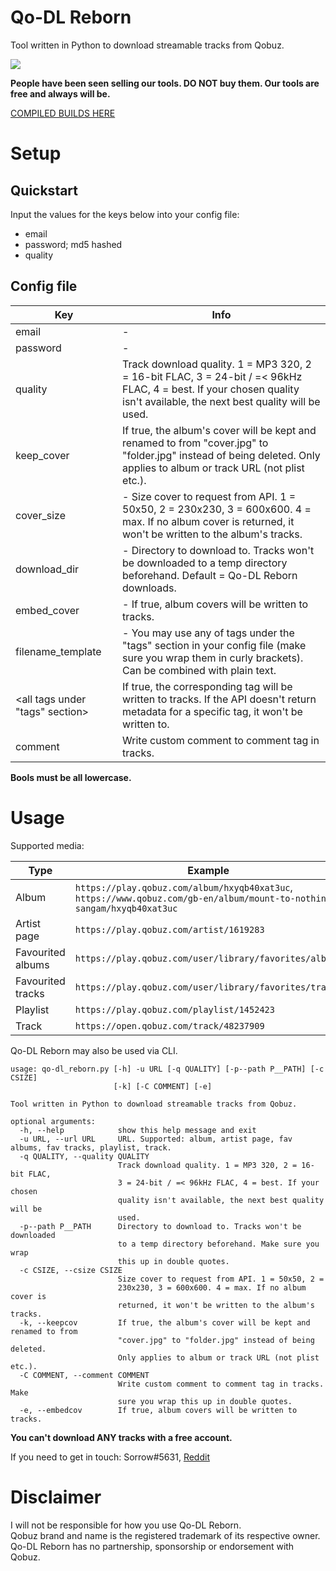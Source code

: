 # Qo-DL Reborn
Tool written in Python to download streamable tracks from Qobuz.

![](https://orion.feralhosting.com/sorrow/qo_rb.jpg)


**People have been seen selling our tools. DO NOT buy them. Our tools are free and always will be.**

[COMPILED BUILDS HERE](https://github.com/Sorrow446/Qo-DL-Reborn/releases)

# Setup
## Quickstart ##
Input the values for the keys below into your config file:
- email
- password; md5 hashed
- quality

## Config file ##
Key  | Info
------------- | -------------
email  | -
password  | -
quality  | Track download quality. 1 = MP3 320, 2 = 16-bit FLAC, 3 = 24-bit / =< 96kHz FLAC, 4 = best. If your chosen quality isn't available, the next best quality will be used.
keep_cover  | If true, the album's cover will be kept and renamed to from "cover.jpg" to "folder.jpg" instead of being deleted. Only applies to album or track URL (not plist etc.).
cover_size  | - Size cover to request from API. 1 = 50x50, 2 = 230x230, 3 = 600x600. 4 = max. If no album cover is returned, it won't be written to the album's tracks.
download_dir  | - Directory to download to. Tracks won't be downloaded to a temp directory beforehand. Default = Qo-DL Reborn downloads.
embed_cover  | - If true, album covers will be written to tracks.
filename_template | - You may use any of tags under the "tags" section in your config file (make sure you wrap them in curly brackets). Can be combined with plain text.
<all tags under "tags" section> | If true, the corresponding tag will be written to tracks. If the API doesn't return metadata for a specific tag, it won't be written to.
comment | Write custom comment to comment tag in tracks.

**Bools must be all lowercase.**

# Usage
Supported media:    

Type  | Example
------------- | -------------
Album  | `https://play.qobuz.com/album/hxyqb40xat3uc`, `https://www.qobuz.com/gb-en/album/mount-to-nothing-sangam/hxyqb40xat3uc`
Artist page  | `https://play.qobuz.com/artist/1619283`
Favourited albums  | `https://play.qobuz.com/user/library/favorites/albums`
Favourited tracks  | `https://play.qobuz.com/user/library/favorites/tracks`
Playlist  | `https://play.qobuz.com/playlist/1452423`
Track | `https://open.qobuz.com/track/48237909`

Qo-DL Reborn may also be used via CLI.    

```
usage: qo-dl_reborn.py [-h] -u URL [-q QUALITY] [-p--path P__PATH] [-c CSIZE]
                       [-k] [-C COMMENT] [-e]

Tool written in Python to download streamable tracks from Qobuz.

optional arguments:
  -h, --help            show this help message and exit
  -u URL, --url URL     URL. Supported: album, artist page, fav albums, fav tracks, playlist, track.
  -q QUALITY, --quality QUALITY
                        Track download quality. 1 = MP3 320, 2 = 16-bit FLAC,
                        3 = 24-bit / =< 96kHz FLAC, 4 = best. If your chosen
                        quality isn't available, the next best quality will be
                        used.
  -p--path P__PATH      Directory to download to. Tracks won't be downloaded
                        to a temp directory beforehand. Make sure you wrap
                        this up in double quotes.
  -c CSIZE, --csize CSIZE
                        Size cover to request from API. 1 = 50x50, 2 =
                        230x230, 3 = 600x600. 4 = max. If no album cover is
                        returned, it won't be written to the album's tracks.
  -k, --keepcov         If true, the album's cover will be kept and renamed to from 
                        "cover.jpg" to "folder.jpg" instead of being deleted. 
                        Only applies to album or track URL (not plist etc.).
  -C COMMENT, --comment COMMENT
                        Write custom comment to comment tag in tracks. Make
                        sure you wrap this up in double quotes.
  -e, --embedcov        If true, album covers will be written to tracks.
  ```


**You can't download ANY tracks with a free account.**

If you need to get in touch: Sorrow#5631, [Reddit](https://www.reddit.com/user/Sorrow446)

# Disclaimer
I will not be responsible for how you use Qo-DL Reborn.    
Qobuz brand and name is the registered trademark of its respective owner.    
Qo-DL Reborn has no partnership, sponsorship or endorsement with Qobuz.    

